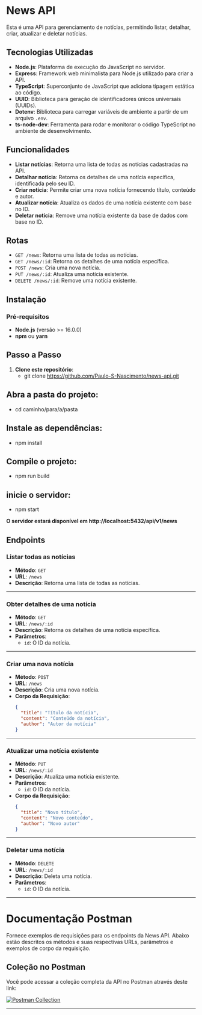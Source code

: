 # News API

Esta é uma API para gerenciamento de notícias, permitindo listar, detalhar, criar, atualizar e deletar notícias.

## Tecnologias Utilizadas
- **Node.js**: Plataforma de execução do JavaScript no servidor.
- **Express**: Framework web minimalista para Node.js utilizado para criar a API.
- **TypeScript**: Superconjunto de JavaScript que adiciona tipagem estática ao código.
- **UUID**: Biblioteca para geração de identificadores únicos universais (UUIDs).
- **Dotenv**: Biblioteca para carregar variáveis de ambiente a partir de um arquivo `.env`.
- **ts-node-dev**: Ferramenta para rodar e monitorar o código TypeScript no ambiente de desenvolvimento.

## Funcionalidades
- **Listar notícias**: Retorna uma lista de todas as notícias cadastradas na API.
- **Detalhar notícia**: Retorna os detalhes de uma notícia específica, identificada pelo seu ID.
- **Criar notícia**: Permite criar uma nova notícia fornecendo título, conteúdo e autor.
- **Atualizar notícia**: Atualiza os dados de uma notícia existente com base no ID.
- **Deletar notícia**: Remove uma notícia existente da base de dados com base no ID.

## Rotas
- `GET /news`: Retorna uma lista de todas as notícias.
- `GET /news/:id`: Retorna os detalhes de uma notícia específica.
- `POST /news`: Cria uma nova notícia.
- `PUT /news/:id`: Atualiza uma notícia existente.
- `DELETE /news/:id`: Remove uma notícia existente.

## Instalação
### Pré-requisitos
- **Node.js** (versão >= 16.0.0)
- **npm** ou **yarn**

## Passo a Passo
1. **Clone este repositório**:
   - git clone https://github.com/Paulo-S-Nascimento/news-api.git

## Abra a pasta do projeto:
- cd caminho/para/a/pasta


## Instale as dependências:
- npm install


## Compile o projeto:
- npm run build
  

## inicie o servidor:
- npm start
  

**O servidor estará disponível em http://localhost:5432/api/v1/news**




## Endpoints

### Listar todas as notícias

- **Método**: `GET`
- **URL**: `/news`
- **Descrição**: Retorna uma lista de todas as notícias.

---

### Obter detalhes de uma notícia

- **Método**: `GET`
- **URL**: `/news/:id`
- **Descrição**: Retorna os detalhes de uma notícia específica.
- **Parâmetros**:
  - `id`: O ID da notícia.

---

### Criar uma nova notícia

- **Método**: `POST`
- **URL**: `/news`
- **Descrição**: Cria uma nova notícia.
- **Corpo da Requisição**:
  ```json
  {
    "title": "Título da notícia",
    "content": "Conteúdo da notícia",
    "author": "Autor da notícia"
  }

---

### Atualizar uma notícia existente

- **Método**: `PUT`
- **URL**: `/news/:id`
- **Descrição**: Atualiza uma notícia existente.
- **Parâmetros**:
  - `id`: O ID da notícia.
- **Corpo da Requisição**:
  ```json
  {
    "title": "Novo título",
    "content": "Novo conteúdo",
    "author": "Novo autor"
  }

---

  ### Deletar uma notícia 

- **Método**: `DELETE`
- **URL**: `/news/:id`
- **Descrição**: Deleta uma notícia.
- **Parâmetros**:
  - `id`: O ID da notícia.

 ---

# Documentação Postman

Fornece exemplos de requisições para os endpoints da News API. Abaixo estão descritos os métodos e suas respectivas URLs, parâmetros e exemplos de corpo da requisição.

## Coleção no Postman

Você pode acessar a coleção completa da API no Postman através deste link:

[![Postman Collection](https://run.pstmn.io/button.svg)](https://www.postman.com/flight-candidate-50490402/ca4f632b-c020-4fb8-a347-3fb8060222b5/collection/vevu2x2/news-api)

---
 
